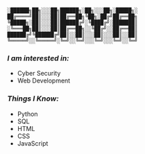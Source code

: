 ```

░██████╗██╗░░░██╗██████╗░██╗░░░██╗░█████╗░
██╔════╝██║░░░██║██╔══██╗╚██╗░██╔╝██╔══██╗
╚█████╗░██║░░░██║██████╔╝░╚████╔╝░███████║
░╚═══██╗██║░░░██║██╔══██╗░░╚██╔╝░░██╔══██║
██████╔╝╚██████╔╝██║░░██║░░░██║░░░██║░░██║
╚═════╝░░╚═════╝░╚═╝░░╚═╝░░░╚═╝░░░╚═╝░░╚═╝
```

### _I am interested in:_
 - Cyber Security
 - Web Development

 
 
 ### _Things I Know:_
 - Python
 - SQL
 - HTML
 - CSS
 - JavaScript
   

